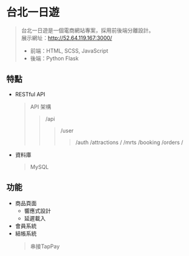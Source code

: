 # 台北一日遊
> 台北一日遊是一個電商網站專案，採用前後端分離設計。  
> 展示網址：http://52.64.119.167:3000/
> + 前端：HTML, SCSS, JavaScript
> + 後端：Python Flask 

## 特點
+ RESTful API
  > API 架構
  >> /api
  >>> /user
  >>>> /auth
  >>> /attractions
  >>>> /<attractionID>
  >>> /mrts
  >>> /booking
  >>> /orders
  >>>> /<orderNumber>
+ 資料庫
  > MySQL

## 功能
+ 商品頁面  
  * 響應式設計
  * 延遲載入
+ 會員系統
+ 結帳系統
  > 串接TapPay
